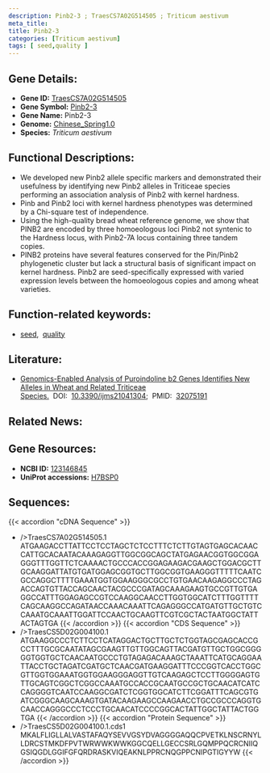 ```yaml
---
description: Pinb2-3 ; TraesCS7A02G514505 ; Triticum aestivum
meta_title:
title: Pinb2-3
categories: [Triticum aestivum]
tags: [ seed,quality ]
---
```


## Gene Details:
- **Gene ID:**	[TraesCS7A02G514505](http://202.194.139.32/cgi-bin/geneDetail.py?search=TraesCS7A02G514505)
- **Gene Symbol:** <u>Pinb2-3</u>
- **Gene Name:** Pinb2-3
- **Genome:** [Chinese_Spring1.0](https://ensembl.gramene.org/Triticum_aestivum/Info/Index)
- **Species:** *Triticum aestivum*

## Functional Descriptions:
   - We developed new Pinb2 allele specific markers and demonstrated their usefulness by identifying new Pinb2 alleles in Triticeae species performing an association analysis of Pinb2 with kernel hardness.
   - Pinb and Pinb2 loci with kernel hardness phenotypes was determined by a Chi-square test of independence.
   - Using the high-quality bread wheat reference genome, we show that PINB2 are encoded by three homoeologous loci Pinb2 not syntenic to the Hardness locus, with Pinb2-7A locus containing three tandem copies.
   - PINB2 proteins have several features conserved for the Pin/Pinb2 phylogenetic cluster but lack a structural basis of significant impact on kernel hardness. Pinb2 are seed-specifically expressed with varied expression levels between the homoeologous copies and among wheat varieties.

## Function-related keywords:
   - [seed](/tags/seed/),&nbsp;&nbsp;[quality](/tags/quality/)

## Literature:
   - [Genomics-Enabled Analysis of Puroindoline b2 Genes Identifies New Alleles in Wheat and Related Triticeae Species.]( https://www.mdpi.com/1422-0067/21/4/1304)&nbsp;&nbsp;DOI:&nbsp;&nbsp;[10.3390/ijms21041304](https://www.mdpi.com/1422-0067/21/4/1304);&nbsp;&nbsp;PMID:&nbsp;&nbsp;[32075191](https://pubmed.ncbi.nlm.nih.gov/32075191/)

## Related News:

## Gene Resources:
- **NCBI ID:**  [123146845](https://www.ncbi.nlm.nih.gov/gene/?term=123146845)
- **UniProt accessions:** [H7BSP0](https://www.uniprot.org/uniprotkb/H7BSP0/entry)



## Sequences:
{{< accordion "cDNA Sequence" >}}
- />TraesCS7A02G514505.1<br>
ATGAAGACCTTATTCCTCCTAGCTCTCCTTTCTCTTGTAGTGAGCACAACCATTGCACAATACAAAGAGGTTGGCGGCAGCTATGAGAACGGTGGCGGAGGGTTTGGTTCTCAAAACTGCCCACCGGAGAAGACGAAGCTGGACGCTTGCAAGGATTATGTGATGGAGCGGTGCTTGGCGGTGAAGGGTTTTTCAATCGCCAGGCTTTTGAAATGGTGGAAGGGCGCCTGTGAACAAGAGGCCCTAGACCAGTGTTACCAGCAACTACGCCCGATAGCAAAGAAGTGCCGTTGTGAGGCCATTTGGAGAGCCGTCCAAGGCAACCTTGGTGGCATCTTTGGTTTTCAGCAAGGCCAGATAACCAAACAAATTCAGAGGGCCATGATGTTGCTGTCCAAATGCAAATTGGATTCCAACTGCAAGTTCGTCGCTACTAATGGCTATTACTAGTGA
{{< /accordion >}}
{{< accordion "CDS Sequence" >}}
- />TraesCS5D02G004100.1<br>
ATGAAGGCCCTCTTCCTCATAGGACTGCTTGCTCTGGTAGCGAGCACCGCCTTTGCGCAATATAGCGAAGTTGTTGGCAGTTACGATGTTGCTGGCGGGGGTGGTGCTCAACAATGCCCTGTAGAGACAAAGCTAAATTCATGCAGGAATTACCTGCTAGATCGATGCTCAACGATGAAGGATTTCCCGGTCACCTGGCGTTGGTGGAAATGGTGGAAGGGAGGTTGTCAAGAGCTCCTTGGGGAGTGTTGCAGTCGGCTCGGCCAAATGCCACCGCAATGCCGCTGCAACATCATCCAGGGGTCAATCCAAGGCGATCTCGGTGGCATCTTCGGATTTCAGCGTGATCGGGCAAGCAAAGTGATACAAGAAGCCAAGAACCTGCCGCCCAGGTGCAACCAGGGCCCTCCCTGCAACATCCCCGGCACTATTGGCTATTACTGGTGA
{{< /accordion >}}
{{< accordion "Protein Sequence" >}}
- />TraesCS5D02G004100.1.cds1<br>
MKALFLIGLLALVASTAFAQYSEVVGSYDVAGGGGAQQCPVETKLNSCRNYLLDRCSTMKDFPVTWRWWKWWKGGCQELLGECCSRLGQMPPQCRCNIIQGSIQGDLGGIFGFQRDRASKVIQEAKNLPPRCNQGPPCNIPGTIGYYW
{{< /accordion >}}
